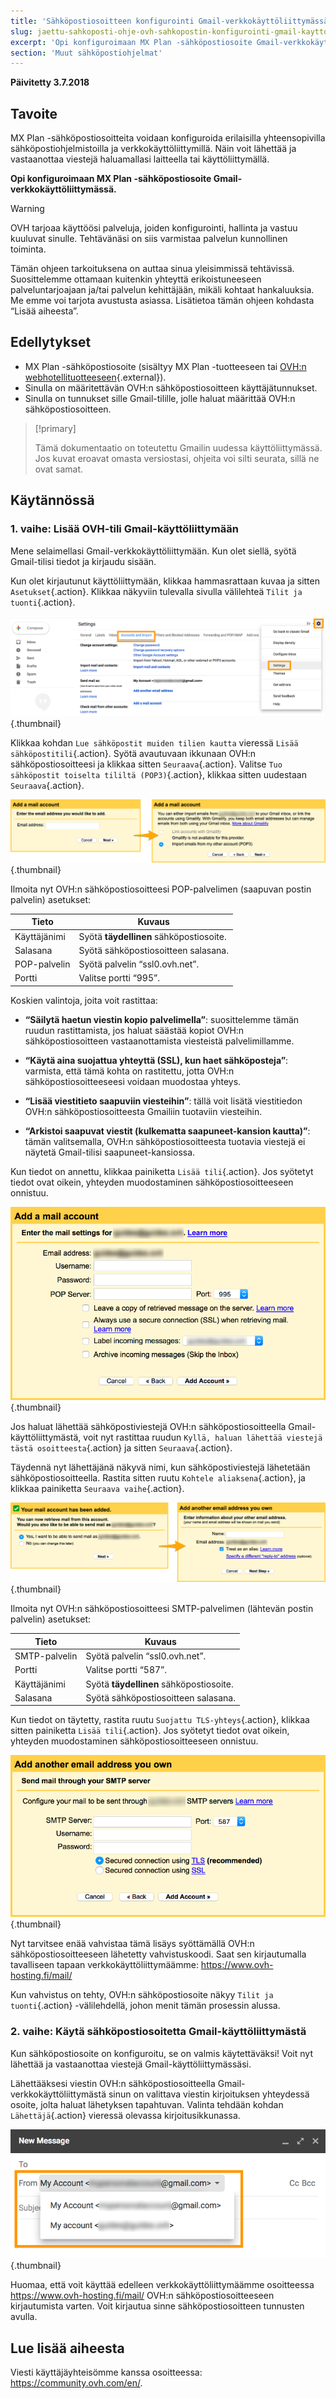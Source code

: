 ```yaml
---
title: 'Sähköpostiosoitteen konfigurointi Gmail-verkkokäyttöliittymässä'
slug: jaettu-sahkoposti-ohje-ovh-sahkopostin-konfigurointi-gmail-kayttoliittymassa
excerpt: 'Opi konfiguroimaan MX Plan -sähköpostiosoite Gmail-verkkokäyttöliittymässä'
section: 'Muut sähköpostiohjelmat'
---
```


**Päivitetty 3.7.2018**

## Tavoite

MX Plan -sähköpostiosoitteita voidaan konfiguroida erilaisilla yhteensopivilla sähköpostiohjelmistoilla ja verkkokäyttöliittymillä. Näin voit lähettää ja vastaanottaa viestejä haluamallasi laitteella tai käyttöliittymällä.

**Opi konfiguroimaan MX Plan -sähköpostiosoite Gmail-verkkokäyttöliittymässä.**

> [!warning]
>
> OVH tarjoaa käyttöösi palveluja, joiden konfigurointi, hallinta ja vastuu kuuluvat sinulle. Tehtävänäsi on siis varmistaa palvelun kunnollinen toiminta.
> 
> Tämän ohjeen tarkoituksena on auttaa sinua yleisimmissä tehtävissä. Suosittelemme ottamaan kuitenkin yhteyttä erikoistuneeseen palveluntarjoajaan ja/tai palvelun kehittäjään, mikäli kohtaat hankaluuksia. Me emme voi tarjota avustusta asiassa. Lisätietoa tämän ohjeen kohdasta “Lisää aiheesta”.
> 

## Edellytykset

- MX Plan -sähköpostiosoite (sisältyy MX Plan -tuotteeseen tai [OVH:n webhotellituotteeseen](https://www.ovh-hosting.fi/webhotelli/){.external}).
- Sinulla on määritettävän OVH:n sähköpostiosoitteen käyttäjätunnukset.
- Sinulla on tunnukset sille Gmail-tilille, jolle haluat määrittää OVH:n sähköpostiosoitteen.

> [!primary]
>
> Tämä dokumentaatio on toteutettu Gmailin uudessa käyttöliittymässä. Jos kuvat eroavat omasta versiostasi, ohjeita voi silti seurata, sillä ne ovat samat.
>

## Käytännössä

### 1. vaihe: Lisää OVH-tili Gmail-käyttöliittymään

Mene selaimellasi Gmail-verkkokäyttöliittymään. Kun olet siellä, syötä Gmail-tilisi tiedot ja kirjaudu sisään.

Kun olet kirjautunut käyttöliittymään, klikkaa hammasrattaan kuvaa ja sitten `Asetukset`{.action}. Klikkaa näkyviin tulevalla sivulla välilehteä `Tilit ja tuonti`{.action}. 

![mxplan](images/configuration-gmail-web-step1.png){.thumbnail}

Klikkaa kohdan `Lue sähköpostit muiden tilien kautta` vieressä `Lisää sähköpostitili`{.action}. Syötä avautuvaan ikkunaan OVH:n sähköpostiosoitteesi ja klikkaa sitten `Seuraava`{.action}. Valitse `Tuo sähköpostit toiselta tililtä (POP3)`{.action}, klikkaa sitten uudestaan `Seuraava`{.action}.

![mxplan](images/configuration-gmail-web-step2.png){.thumbnail}

Ilmoita nyt OVH:n sähköpostiosoitteesi POP-palvelimen (saapuvan postin palvelin) asetukset:

|Tieto|Kuvaus| 
|---|---| 
|Käyttäjänimi|Syötä **täydellinen** sähköpostiosoite.|  
|Salasana|Syötä sähköpostiosoitteen salasana.|
|POP-palvelin|Syötä palvelin “ssl0.ovh.net”.|
|Portti|Valitse portti “995”.|

Koskien valintoja, joita voit rastittaa:

- **“Säilytä haetun viestin kopio palvelimella”**: suosittelemme tämän ruudun rastittamista, jos haluat säästää kopiot OVH:n sähköpostiosoitteen vastaanottamista viesteistä palvelimillamme.

- **“Käytä aina suojattua yhteyttä (SSL), kun haet sähköposteja”**: varmista, että tämä kohta on rastitettu, jotta OVH:n sähköpostiosoitteeseesi voidaan muodostaa yhteys.

- **“Lisää viestitieto saapuviin viesteihin”**: tällä voit lisätä viestitiedon OVH:n sähköpostiosoitteesta Gmailiin tuotaviin viesteihin.

- **“Arkistoi saapuvat viestit (kulkematta saapuneet-kansion kautta)”**: tämän valitsemalla, OVH:n sähköpostiosoitteesta tuotavia viestejä ei näytetä Gmail-tilisi saapuneet-kansiossa.

Kun tiedot on annettu, klikkaa painiketta `Lisää tili`{.action}. Jos syötetyt tiedot ovat oikein, yhteyden muodostaminen sähköpostiosoitteeseen onnistuu. 

![mxplan](images/configuration-gmail-web-step3.png){.thumbnail}

Jos haluat lähettää sähköpostiviestejä OVH:n sähköpostiosoitteella Gmail-käyttöliittymästä, voit nyt rastittaa ruudun `Kyllä, haluan lähettää viestejä tästä osoitteesta`{.action} ja sitten `Seuraava`{.action}. 

Täydennä nyt lähettäjänä näkyvä nimi, kun sähköpostiviestejä lähetetään sähköpostiosoitteella. Rastita sitten ruutu `Kohtele aliaksena`{.action}, ja klikkaa painiketta `Seuraava vaihe`{.action}.

![mxplan](images/configuration-gmail-web-step4.png){.thumbnail}

Ilmoita nyt OVH:n sähköpostiosoitteesi SMTP-palvelimen (lähtevän postin palvelin) asetukset:

|Tieto|Kuvaus| 
|---|---| 
|SMTP-palvelin|Syötä palvelin “ssl0.ovh.net”.|
|Portti|Valitse portti “587”.|
|Käyttäjänimi|Syötä **täydellinen** sähköpostiosoite.|  
|Salasana|Syötä sähköpostiosoitteen salasana.|

Kun tiedot on täytetty, rastita ruutu `Suojattu TLS-yhteys`{.action}, klikkaa sitten painiketta `Lisää tili`{.action}. Jos syötetyt tiedot ovat oikein, yhteyden muodostaminen sähköpostiosoitteeseen onnistuu. 

![mxplan](images/configuration-gmail-web-step5.png){.thumbnail}

Nyt tarvitsee enää vahvistaa tämä lisäys syöttämällä OVH:n sähköpostiosoitteeseen lähetetty vahvistuskoodi. Saat sen kirjautumalla tavalliseen tapaan verkkokäyttöliittymäämme: <https://www.ovh-hosting.fi/mail/> 

Kun vahvistus on tehty, OVH:n sähköpostiosoite näkyy `Tilit ja tuonti`{.action} -välilehdellä, johon menit tämän prosessin alussa.

### 2. vaihe: Käytä sähköpostiosoitetta Gmail-käyttöliittymästä

Kun sähköpostiosoite on konfiguroitu, se on valmis käytettäväksi! Voit nyt lähettää ja vastaanottaa viestejä Gmail-käyttöliittymässäsi.

Lähettääksesi viestin OVH:n sähköpostiosoitteella Gmail-verkkokäyttöliittymästä sinun on valittava viestin kirjoituksen yhteydessä osoite, jolta haluat lähetyksen tapahtuvan. Valinta tehdään kohdan `Lähettäjä`{.action} vieressä olevassa kirjoitusikkunassa.

![mxplan](images/configuration-gmail-web-step6.png){.thumbnail}

Huomaa, että voit käyttää edelleen verkkokäyttöliittymäämme osoitteessa <https://www.ovh-hosting.fi/mail/> OVH:n sähköpostiosoitteeseen kirjautumista varten. Voit kirjautua sinne sähköpostiosoitteen tunnusten avulla.

## Lue lisää aiheesta

Viesti käyttäjäyhteisömme kanssa osoitteessa: <https://community.ovh.com/en/>.